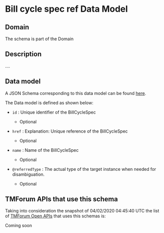 # Bill cycle spec ref Data Model

## Domain

The  schema is part of the  Domain

## Description

....

## Data model

A JSON Schema corresponding to this data model can be found
[here](https://github.com/tmforum-rand/schemas/blob/candidates/Customer/BillCycleSpecRef.schema.json).

The Data model is defined as shown below:
- `id` : Unique identifier of the BillCycleSpec

  - Optional

- `href` : Explanation: Unique reference of the BillCycleSpec

  - Optional

- `name` : Name of the BillCycleSpec

  - Optional

- `@referredType` : The actual type of the target instance when needed for disambiguation.

  - Optional





## TMForum APIs that use this schema

Taking into consideration the snapshot of 04/02/2020 04:45:40 UTC the list of [TMForum Open APIs](https://www.tmforum.org/open-apis/) that uses this schemas is:

Coming soon
